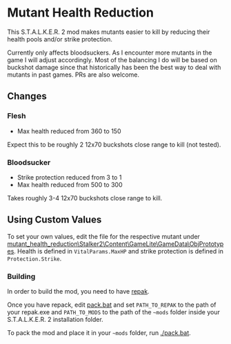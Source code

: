 # Mutant Health Reduction

This S.T.A.L.K.E.R. 2 mod makes mutants easier to kill by reducing their health pools and/or strike protection.

Currently only affects bloodsuckers. As I encounter more mutants in the game I will adjust accordingly. Most of the balancing I do will be based on buckshot damage since that historically has been the best way to deal with mutants in past games. PRs are also welcome.

## Changes

### Flesh

* Max health reduced from 360 to 150

Expect this to be roughly 2 12x70 buckshots close range to kill (not tested).

### Bloodsucker

* Strike protection reduced from 3 to 1
* Max health reduced from 500 to 300

Takes roughly 3-4 12x70 buckshots close range to kill.

## Using Custom Values

To set your own values, edit the file for the respective mutant under [mutant_health_reduction\Stalker2\Content\GameLite\GameData\ObjPrototypes](mutant_health_reduction\Stalker2\Content\GameLite\GameData\ObjPrototypes). Health is defined in `VitalParams.MaxHP` and strike protection is defined in `Protection.Strike`.

### Building

In order to build the mod, you need to have [repak](https://github.com/trumank/repak).

Once you have repack, edit [pack.bat](pack.bat) and set `PATH_TO_REPAK` to the path of your repak.exe and `PATH_TO_MODS` to the path of the `~mods` folder inside your S.T.A.L.K.E.R. 2 installation folder.

To pack the mod and place it in your `~mods` folder, run [./pack.bat](pack.bat).
